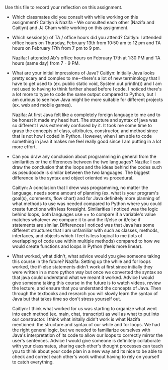 Use this file to record your reflection on this assignment.

- Which classmates did you consult with while working on this assignment?
    Caitlyn & Nazifa - We consulted each other (Nazifa and Caitlyn) and JJ Cham while working on this assignment.

- Which session(s) of TA / office hours did you attend?
    Caitlyn: I attended office hours on Thursday, February 13th from 10:50 am to 12 pm and TA hours on February 17th from 7 pm to 9 pm.

    Nazifa: I attended Ab's office hours on February 17th at 1:30 PM and TA hours (same day) from 7 - 9 PM. 

- What are your initial impressions of Java? 
    Caitlyn: Initially Java looks pretty scary and complex to me--there's a lot of new terminology that I have to get used to (ex. public static void, System.out.println()) and I am not used to having to think farther ahead before I code. I noticed there's a lot more to type to code the same output compared to Python, but I am curious to see how Java might be more suitable for different projects (ex. web and mobile games).

    Nazifa: At first Java felt like a completely foreign language to me and to be honest it made my head hurt. The structure and syntax of java was so different I was extremely confused by it. It took me some time to grasp the concepts of class, attributes, constructor, and method since that is not how I coded in Python. However, when I am able to code something in java it makes me feel really good since I am putting in a lot more effort.  

- Can you draw any conclusion about programming in general from the similarities or the differences between the two languages?
    Nazifa: I can draw the conclusion that the loops and the ideas behind the codes such as pseudocode is similar between the two languages. The biggest difference is the syntax and object oriented vs procedural. 

    Caitlyn: A conclusion that I drew was programming, no matter the language, needs some amount of planning (ex. what is your program's goal(s), comments, flow chart) and for Java definitely more planning of what methods to use was needed compared to Python where you could create functions with less foresight. Similarities I noticed was the logic behind loops, both languages use == to compare if a variable's value matches whatever we compare it to and the if/else or if/else if statements are similar. Differences I noticed was that Java has some different structures that I am unfamiliar with such as classes, methods, interfaces, and objects which I feel is less logical to me (lots of overlapping of code use within multiple methods) compared to how we would create functions and loops in Python (feels more linear).

- What worked, what didn't, what advice would you give someone taking this course in the future?
    Nazifa: Setting up the while and for loops worked, the if-else statements didn't work at first since initially they were written in a more python way but once we converted the syntax so that java could understand what we meant it worked. Advice I would give someone taking this course in the future is to watch videos, review the lecture, and ensure that you understand the concepts of Java. Then through the textbooks and research you will slowly learn the syntax of Java but that takes time so don't stress yourself out. 

    Caitlyn: I think what worked for us was starting to organize what went into each method (ex. main, chat, transcript) as well as what to put into our constructor. I think what initally didn't work is what Nazifa mentioned: the structure and syntax of our while and for loops. We had the right general logic, but we needed to familiarize ourselves with Java's interpretation of its code to allow our loops to correctly mirror the user's sentences. Advice I would give someone is definitely collaborate with your classmates, sharing each other's thought processes can teach you to think about your code plan in a new way and its nice to be able to check and correct each other's work without having to rely on yourself to catch everything.
